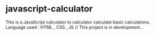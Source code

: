# javascript-calculator
This is a JavaScript calculator to calculator calculate basic calculations. Language used : HTML , CSS , JS
// This project is in development...
